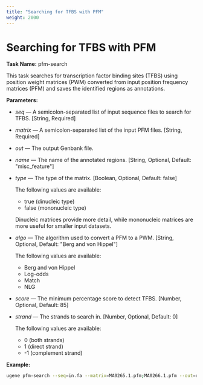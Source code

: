 ```yaml
---
title: "Searching for TFBS with PFM"
weight: 2000
---
```


# Searching for TFBS with PFM

**Task Name:** pfm-search

This task searches for transcription factor binding sites (TFBS) using position weight matrices (PWM) converted from input position frequency matrices (PFM) and saves the identified regions as annotations.

**Parameters:**

- _seq_ — A semicolon-separated list of input sequence files to search for TFBS. \[String, Required\]

- _matrix_ — A semicolon-separated list of the input PFM files. \[String, Required\]

- _out_ — The output Genbank file.

- _name_ — The name of the annotated regions. \[String, Optional, Default: "misc_feature"\]

- _type_ — The type of the matrix. \[Boolean, Optional, Default: false\]

  The following values are available:
  
  - true (dinucleic type)
  - false (mononucleic type)

  Dinucleic matrices provide more detail, while mononucleic matrices are more useful for smaller input datasets.

- _algo_ — The algorithm used to convert a PFM to a PWM. \[String, Optional, Default: "Berg and von Hippel"\]

  The following values are available:
  
  - Berg and von Hippel
  - Log-odds
  - Match
  - NLG

- _score_ — The minimum percentage score to detect TFBS. \[Number, Optional, Default: 85\]

- _strand_ — The strands to search in. \[Number, Optional, Default: 0\]

  The following values are available:
  
  - 0 (both strands)
  - 1 (direct strand)
  - -1 (complement strand)

**Example:**

```bash
ugene pfm-search --seq=in.fa --matrix=MA0265.1.pfm;MA0266.1.pfm --out=res.gb